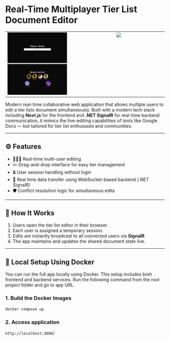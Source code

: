 # Real-Time Multiplayer Tier List Document Editor

<div style="text-align: center;">
  <table width="100%" style="margin: 0 auto;">
    <tr>
      <td style="vertical-align: top; width: 40%; text-align: center;">
        <img src="screenshots/NameSelectScreen.png" width="200" /><br/>
        <img src="screenshots/AvatarSelectScreen.png" width="200" />
      </td>
        <td style="vertical-align: top; width: 60%; padding-left: 20px; text-align: center;">
        <img src="screenshots/collab3.png" width="420" />
        </td>
    </tr>
  </table>
</div>




Modern real-time collaborative web application that allows multiple users to edit a tier lists document simultaneously. Built with a modern tech stack including **Next.js** for the frontend and **.NET SignalR** for real-time backend communication, it mimics the live-editing capabilities of tools like Google Docs — but tailored for tier list enthusiasts and communities.

---

## ⚙️ Features

- 🧑‍🤝‍🧑 Real-time multi-user editing
- ✏️ Drag-and-drop interface for easy tier management
- 🔒 User session handling without login
- 📶 Real time data transfer using WebSocket-based backend (.NET SignalR)
- 🛡️ Conflict resolution logic for simultaneous edits

---

## 🧠 How It Works

1. Users open the tier list editor in their browser.
2. Each user is assigned a temporary session.
3. Edits are instantly broadcast to all connected users via **SignalR**.
4. The app maintains and updates the shared document state live.

---

## 🐳 Local Setup Using Docker

You can run the full app locally using Docker. This setup includes both frontend and backend services. Run the following command from the root project folder and go to app URL.

### 1. Build the Docker Images

```bash
docker compose up
```

### 2. Access application
```bash
http://localhost:3000/
```
